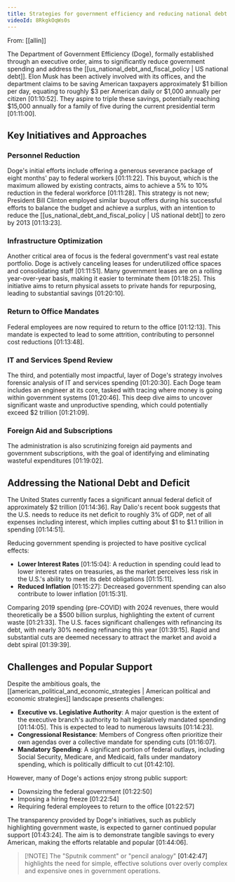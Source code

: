 ```yaml
---
title: Strategies for government efficiency and reducing national debt
videoId: 8RkgkOqWs0s
---
```


From: [[allin]] <br/> 

The Department of Government Efficiency (Doge), formally established through an executive order, aims to significantly reduce government spending and address the [[us_national_debt_and_fiscal_policy | US national debt]]. Elon Musk has been actively involved with its offices, and the department claims to be saving American taxpayers approximately $1 billion per day, equating to roughly $3 per American daily or $1,000 annually per citizen <a class="yt-timestamp" data-t="01:10:52">[01:10:52]</a>. They aspire to triple these savings, potentially reaching $15,000 annually for a family of five during the current presidential term <a class="yt-timestamp" data-t="01:11:00">[01:11:00]</a>.

## Key Initiatives and Approaches

### Personnel Reduction
Doge's initial efforts include offering a generous severance package of eight months' pay to federal workers <a class="yt-timestamp" data-t="01:11:22">[01:11:22]</a>. This buyout, which is the maximum allowed by existing contracts, aims to achieve a 5% to 10% reduction in the federal workforce <a class="yt-timestamp" data-t="01:11:28">[01:11:28]</a>. This strategy is not new; President Bill Clinton employed similar buyout offers during his successful efforts to balance the budget and achieve a surplus, with an intention to reduce the [[us_national_debt_and_fiscal_policy | US national debt]] to zero by 2013 <a class="yt-timestamp" data-t="01:13:23">[01:13:23]</a>.

### Infrastructure Optimization
Another critical area of focus is the federal government's vast real estate portfolio. Doge is actively canceling leases for underutilized office spaces and consolidating staff <a class="yt-timestamp" data-t="01:11:51">[01:11:51]</a>. Many government leases are on a rolling year-over-year basis, making it easier to terminate them <a class="yt-timestamp" data-t="01:18:25">[01:18:25]</a>. This initiative aims to return physical assets to private hands for repurposing, leading to substantial savings <a class="yt-timestamp" data-t="01:20:10">[01:20:10]</a>.

### Return to Office Mandates
Federal employees are now required to return to the office <a class="yt-timestamp" data-t="01:12:13">[01:12:13]</a>. This mandate is expected to lead to some attrition, contributing to personnel cost reductions <a class="yt-timestamp" data-t="01:13:48">[01:13:48]</a>.

### IT and Services Spend Review
The third, and potentially most impactful, layer of Doge's strategy involves forensic analysis of IT and services spending <a class="yt-timestamp" data-t="01:20:30">[01:20:30]</a>. Each Doge team includes an engineer at its core, tasked with tracing where money is going within government systems <a class="yt-timestamp" data-t="01:20:46">[01:20:46]</a>. This deep dive aims to uncover significant waste and unproductive spending, which could potentially exceed $2 trillion <a class="yt-timestamp" data-t="01:21:09">[01:21:09]</a>.

### Foreign Aid and Subscriptions
The administration is also scrutinizing foreign aid payments and government subscriptions, with the goal of identifying and eliminating wasteful expenditures <a class="yt-timestamp" data-t="01:19:02">[01:19:02]</a>.

## Addressing the National Debt and Deficit
The United States currently faces a significant annual federal deficit of approximately $2 trillion <a class="yt-timestamp" data-t="01:14:36">[01:14:36]</a>. Ray Dalio's recent book suggests that the U.S. needs to reduce its net deficit to roughly 3% of GDP, net of all expenses including interest, which implies cutting about $1 to $1.1 trillion in spending <a class="yt-timestamp" data-t="01:14:51">[01:14:51]</a>.

Reducing government spending is projected to have positive cyclical effects:
*   **Lower Interest Rates** <a class="yt-timestamp" data-t="01:15:04">[01:15:04]</a>: A reduction in spending could lead to lower interest rates on treasuries, as the market perceives less risk in the U.S.'s ability to meet its debt obligations <a class="yt-timestamp" data-t="01:15:11">[01:15:11]</a>.
*   **Reduced Inflation** <a class="yt-timestamp" data-t="01:15:27">[01:15:27]</a>: Decreased government spending can also contribute to lower inflation <a class="yt-timestamp" data-t="01:15:31">[01:15:31]</a>.

Comparing 2019 spending (pre-COVID) with 2024 revenues, there would theoretically be a $500 billion surplus, highlighting the extent of current waste <a class="yt-timestamp" data-t="01:21:33">[01:21:33]</a>. The U.S. faces significant challenges with refinancing its debt, with nearly 30% needing refinancing this year <a class="yt-timestamp" data-t="01:39:15">[01:39:15]</a>. Rapid and substantial cuts are deemed necessary to attract the market and avoid a debt spiral <a class="yt-timestamp" data-t="01:39:39">[01:39:39]</a>.

## Challenges and Popular Support
Despite the ambitious goals, the [[american_political_and_economic_strategies | American political and economic strategies]] landscape presents challenges:
*   **Executive vs. Legislative Authority**: A major question is the extent of the executive branch's authority to halt legislatively mandated spending <a class="yt-timestamp" data-t="01:14:05">[01:14:05]</a>. This is expected to lead to numerous lawsuits <a class="yt-timestamp" data-t="01:14:23">[01:14:23]</a>.
*   **Congressional Resistance**: Members of Congress often prioritize their own agendas over a collective mandate for spending cuts <a class="yt-timestamp" data-t="01:16:07">[01:16:07]</a>.
*   **Mandatory Spending**: A significant portion of federal outlays, including Social Security, Medicare, and Medicaid, falls under mandatory spending, which is politically difficult to cut <a class="yt-timestamp" data-t="01:42:10">[01:42:10]</a>.

However, many of Doge's actions enjoy strong public support:
*   Downsizing the federal government <a class="yt-timestamp" data-t="01:22:50">[01:22:50]</a>
*   Imposing a hiring freeze <a class="yt-timestamp" data-t="01:22:54">[01:22:54]</a>
*   Requiring federal employees to return to the office <a class="yt-timestamp" data-t="01:22:57">[01:22:57]</a>

The transparency provided by Doge's initiatives, such as publicly highlighting government waste, is expected to garner continued popular support <a class="yt-timestamp" data-t="01:43:24">[01:43:24]</a>. The aim is to demonstrate tangible savings to every American, making the efforts relatable and popular <a class="yt-timestamp" data-t="01:44:06">[01:44:06]</a>.

> [!NOTE] The "Sputnik comment" or "pencil analogy" <a class="yt-timestamp" data-t="01:42:47">[01:42:47]</a> highlights the need for simple, effective solutions over overly complex and expensive ones in government operations.